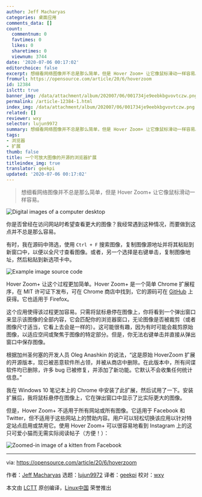 ```yaml
---
author: Jeff Macharyas
categories: 桌面应用
comments_data: []
count:
  commentnum: 0
  favtimes: 0
  likes: 0
  sharetimes: 0
  viewnum: 3744
date: '2020-07-06 00:17:02'
editorchoice: false
excerpt: 想细看网络图像并不总是那么简单，但是 Hover Zoom+ 让它像鼠标滑动一样容易。
fromurl: https://opensource.com/article/20/6/hoverzoom
id: 12384
islctt: true
banner_img: /data/attachment/album/202007/06/001734je9eebkbgvovtczw.png
permalink: /article-12384-1.html
index_img: /data/attachment/album/202007/06/001734je9eebkbgvovtczw.png.thumb.jpg
related: []
reviewer: wxy
selector: lujun9972
summary: 想细看网络图像并不总是那么简单，但是 Hover Zoom+ 让它像鼠标滑动一样容易。
tags:
- 浏览器
- 扩展
thumb: false
title: 一个可放大图像的开源的浏览器扩展
titleindex_img: true
translator: geekpi
updated: '2020-07-06 00:17:02'
---
```



> 
> 想细看网络图像并不总是那么简单，但是 Hover Zoom+ 让它像鼠标滑动一样容易。
> 
> 
> 


![Digital images of a computer desktop](/data/attachment/album/202007/06/001734je9eebkbgvovtczw.png "Digital images of a computer desktop")


你是否曾经在访问网站时希望查看更大的图像？我经常遇到这种情况，而要做到这点并不总是那么容易。


有时，我在源码中筛选，使用 `Ctrl + F` 搜索图像，复制图像源地址并将其粘贴到新窗口中，以便以全尺寸查看图像。或者，另一个选择是右键单击，复制图像地址，然后粘贴到新选项卡中。


![Example image source code ](/data/attachment/album/202007/06/001756g82cufspd88usp87.jpg "Example image source code")


Hover Zoom+ 让这个过程更加简单。Hover Zoom+ 是一个简单 Chrome 扩展程序，在 MIT 许可证下发布，可在 Chrome 商店中找到，它的源码可在 [GitHub](https://github.com/extesy/hoverzoom/) 上获得。它也适用于 Firefox。


这个应用使得该过程更加容易。只需将鼠标悬停在图像上，你将看到一个弹出窗口来显示该图像的全部内容，它会匹配你的浏览器窗口，无论图像是否被裁剪（或者图像尺寸适当，它看上去会是一样的）。这可能很有趣，因为有时可能会裁剪原始图像，以适应空间或聚焦于图像的特定部分。但是，你无法右键单击并直接从弹出窗口中保存图像。


根据加州圣何塞的开发人员 Oleg Anashkin 的说法，“这是原始 HoverZoom 扩展的开源版本，现已被恶意软件所占领，并被从商店中删除。在此版本中，所有间谍软件均已删除，许多 bug 已被修复，并添加了新功能。它默认不会收集任何统计信息。”


我在 Windows 10 笔记本上的 Chrome 中安装了此扩展，然后试用了一下。安装扩展后，我将鼠标悬停在图像上，它在弹出窗口中显示了比实际更大的图像。


但是，Hover Zoom+ 不适用于所有网站或所有图像。它适用于 Facebook 和 Twitter，但不适用于这些网站上的赞助内容。用户可以轻松切换该应用以针对特定站点启用或禁用它。使用 Hover Zoom+ 可以很容易地看到 Instagram 上的这只可爱小猫而无需实际阅读帖子（方便！）：


![Zoomed-in image of a kitten from Facebook](/data/attachment/album/202007/06/001838yjt7svrrtb52e2jj.jpg "HoverZoom+ enlarged image")




---


via: <https://opensource.com/article/20/6/hoverzoom>


作者：[Jeff Macharyas](https://opensource.com/users/jeffmacharyas) 选题：[lujun9972](https://github.com/lujun9972) 译者：[geekpi](https://github.com/geekpi) 校对：[wxy](https://github.com/wxy)


本文由 [LCTT](https://github.com/LCTT/TranslateProject) 原创编译，[Linux中国](https://linux.cn/) 荣誉推出